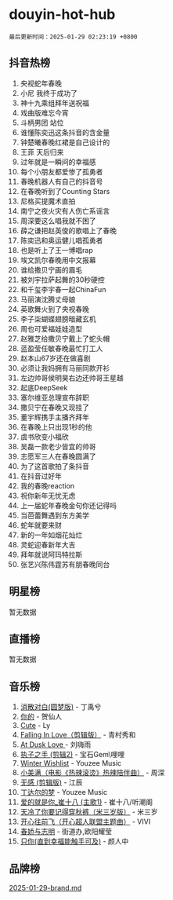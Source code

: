 # douyin-hot-hub

`最后更新时间：2025-01-29 02:23:19 +0800`

## 抖音热榜

1. 央视蛇年春晚
1. 小尼 我终于成功了
1. 神十九乘组拜年送祝福
1. 戏曲版难忘今宵
1. 斗柄男团 站位
1. 谁懂陈奕迅这条抖音的含金量
1. 钟楚曦春晚红裙是自己设计的
1. 王菲 天后归来
1. 过年就是一瞬间的幸福感
1. 每个小朋友都爱惨了孤勇者
1. 春晚机器人有自己的抖音号
1. 在春晚听到了Counting Stars
1. 尼格买提魔术直拍
1. 南宁之夜火灾有人伤亡系谣言
1. 周深要这么唱我就不困了
1. 薛之谦把赵英俊的歌唱上了春晚
1. 陈奕迅和奥运健儿唱孤勇者
1. 也是听上了王一博唱rap
1. 埃文凯尔春晚用中文报幕
1. 谁给撒贝宁画的眉毛
1. 被刘宇拉萨起舞的30秒硬控
1. 和千玺李宇春一起ChinaFun
1. 马丽演沈腾丈母娘
1. 英歌舞火到了央视春晚
1. 李子柒蝴蝶翅膀暗藏玄机
1. 周也可爱福娃娃造型
1. 赵雅芝给撒贝宁戴上了蛇头帽
1. 蓝盈莹任敏春晚最忙打工人
1. 赵本山67岁还在做喜剧
1. 必须让我妈拥有马丽同款开衫
1. 左边帅哥侯明昊右边还帅哥王星越
1. 起底DeepSeek
1. 塞尔维亚总理宣布辞职
1. 撒贝宁在春晚又现挂了
1. 董宇辉携手主播齐拜年
1. 在春晚上只出现1秒的他
1. 虞书欣变小福欣
1. 吴磊一款老少皆宜的帅哥
1. 志愿军三人在春晚圆满了
1. 为了这首歌拍了条抖音
1. 在抖音过好年
1. 我的春晚reaction
1. 祝你新年无忧无虑
1. 上一届蛇年春晚金句你还记得吗
1. 当芭蕾舞遇到东方美学
1. 蛇年就要来财
1. 新的一年如烟花灿烂
1. 灵蛇迎春新年大吉
1. 拜年就说阿玛特拉斯
1. 张艺兴陈伟霆苏有朋春晚同台

## 明星榜

暂无数据

## 直播榜

暂无数据

## 音乐榜

1. [消散对白(圆梦版)](https://sf5-hl-cdn-tos.douyinstatic.com/obj/tos-cn-ve-2774/og4jB5I5IizzoZVAAAzWgBMAsMDWoArfwBOiFs) - 丁禹兮
1. [你的](https://sf5-hl-cdn-tos.douyinstatic.com/obj/tos-cn-ve-2774/oYuIeKf42jB7sEV6B2upMdpYAgfrQWj0FeRegh) - 贺仙人
1. [Cute](https://sf5-hl-cdn-tos.douyinstatic.com/obj/tos-cn-ve-2774/o4IbIzHWKAAB4wsS5qMBRiiAlEBGTpQRNfFvuo) - Ly
1. [Falling In Love（剪辑版）](https://sf5-hl-cdn-tos.douyinstatic.com/obj/tos-cn-ve-2774/o8ajpA8zzgBPahbBIO8AcKGBLJezFCRd1wfP9f) - 青村秀和
1. [ At Dusk  Love ](https://sf5-hl-cdn-tos.douyinstatic.com/obj/tos-cn-ve-2774/o8CrpCf5CaYgI4ZrtQgMQAFEfuGqNnRSDQAPBc) - 刘嗨雨
1. [执子之手 (剪辑2)](https://sf5-hl-cdn-tos.douyinstatic.com/obj/tos-cn-ve-2774/oUoZLQjCc31XzqsBnBQUNgeKtYPBcgbFDwtfcu) - 宝石Gem\哩哩
1. [Winter Wishlist](https://sf5-hl-cdn-tos.douyinstatic.com/obj/tos-cn-ve-2774/oIIgUOeamCFCVAzxN6MFRLIBlLGpUqQxeeHrLE) - Youzee Music
1. [小美满（电影《热辣滚烫》热辣陪伴曲）](https://sf5-hl-cdn-tos.douyinstatic.com/obj/tos-cn-ve-2774/o0GAn2lSgfZIDUgtevCGDQYnFg4CwnrBaxbTZL) - 周深
1. [无感 (剪辑版)](https://sf5-hl-cdn-tos.douyinstatic.com/obj/tos-cn-ve-2774/o0eIsUzJBDlQaQFC5OFlgbMEZC1TFYBftOBn6p) - 江辰
1. [丁达尔的梦](https://sf5-hl-cdn-tos.douyinstatic.com/obj/tos-cn-ve-2774/oMU3WirUZBVQkAC9ccG5P2IQirziZM2RTInUY) - Youzee Music
1. [爱的就是你_崔十八 (主歌1)](https://sf5-hl-cdn-tos.douyinstatic.com/obj/tos-cn-ve-2774/oI5BO5DhFZ6UTcNCnZaOCBLtZ7WIMQGfgnXf5E) - 崔十八/听潮阁
1. [天冷了你要记得穿秋裤（米三岁版）](https://sf5-hl-cdn-tos.douyinstatic.com/obj/tos-cn-ve-2774/oQlIwVIDWiZ6BQilAorS7MA0AgCkQDvcZAdm1) - 米三岁
1. [开心往前飞（开心超人联盟主题曲）](https://sf3-cdn-tos.douyinstatic.com/obj/tos-cn-ve-2774/9d8fb7c82cf1421fb93a9fe925275e0a) - VIVI
1. [春娇与志明](https://sf5-hl-cdn-tos.douyinstatic.com/obj/tos-cn-ve-2774/e530d8fceb7044b39707d7f9ff54add1) - 街道办,欧阳耀莹
1. [只你(直到幸福能触手可及)](https://sf5-hl-cdn-tos.douyinstatic.com/obj/tos-cn-ve-2774/o0lBkRDzFTeaVSUz3ZZSCBVtZ5DIMQGfgmEAuE) - 颜人中

## 品牌榜

[2025-01-29-brand.md](2025-01-29-brand.md)

